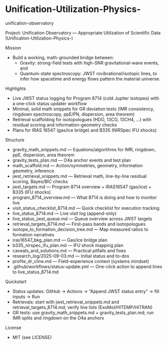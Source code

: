 # Unification-Utilization-Physics-
unification-observatory 

Project: Unification Observatory — Appropriate Utilization of Scientific Data (Unification-Utilization-Physics-)

Mission
- Build a working, math-grounded bridge between:
  - Gravity: strong-field tests with high-SNR gravitational-wave events, and
  - Quantum-state spectroscopy: JWST rovibrational/isotopic lines,
  to infer how spacetime and energy flows pattern the material universe.

Highlights
- Live JWST status logging for Program 8714 (cold Jupiter isotopes) with a one-click status updater workflow
- Minimal, solid math snippets for GR deviation tests (IMR consistency, ringdown spectroscopy, ppE/PN, dispersion, area theorem)
- Retrieval scaffolding for isotopologues (HDO, 13CO, 13CH4, …) with residual scoring and information-geometry checks
- Plans for IRAS 16547 (gas/ice bridge) and B335 (NIRSpec IFU shocks)

Structure
- gravity_math_snippets.md — Equations/algorithms for IMR, ringdown, ppE, dispersion, area theorem
- gravity_tests_plan.md — O4a anchor events and test plan
- math_scaffold.md — Action/symmetries, geometry, information geometry, inference
- jwst_retrieval_snippets.md — Retrieval math, line-by-line residual scoring, Bayes/BIC checks
- jwst_targets.md — Program 8714 overview + IRAS16547 (gas/ice) + B335 (IFU shocks)
- program_8714_overview.md — What 8714 is doing and how to monitor live
- visit_status_checklist_8714.md — Quick checklist for execution tracking
- live_status_8714.md — Live visit log (append-only)
- live_status_jwst_queue.md — Queue overview across JWST targets
- retrieval_targets_8714.md — First-pass bands and isotopologues
- isotope_to_formation_decision_tree.md — Map measured ratios to formation narratives
- iras16547_bkg_plan.md — Gas/ice bridge plan
- b335_nirspec_ifu_plan.md — IFU shock mapping plan
- caveats_and_solutions.md — Practical pitfalls and fixes
- research_log/2025-09-03.md — Initial status and to-dos
- profile_dr_cline.md — Field-experience context (systems mindset)
- .github/workflows/status-update.yml — One-click action to append lines to live_status_8714.md

Quickstart
- Status updates: GitHub → Actions → “Append JWST status entry” → fill inputs → Run
- Retrievals: start with jwst_retrieval_snippets.md and retrieval_targets_8714.md; verify line lists (ExoMol/HITEMP/HITRAN)
- GR tests: use gravity_math_snippets.md + gravity_tests_plan.md; run IMR splits and ringdown on the O4a anchors

License
- MIT (see LICENSE)
